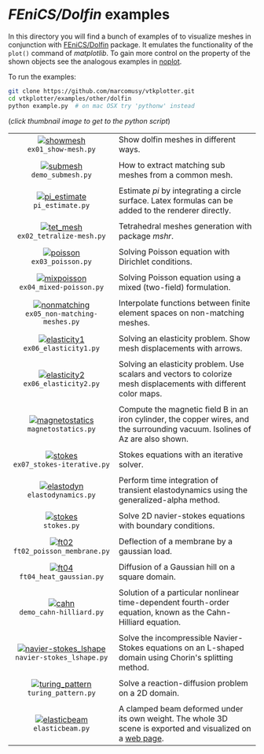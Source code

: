 # _FEniCS/Dolfin_ examples
In this directory you will find a bunch of examples of to visualize meshes in conjunction with 
[FEniCS/Dolfin](https://fenicsproject.org/) package.
It emulates the functionality of the `plot()` command of *matplotlib*.
To gain more control on the property of the shown objects see the analogous examples in 
[noplot](https://github.com/marcomusy/vtkplotter/blob/master/examples/other/dolfin/noplot).

To run the examples:
```bash
git clone https://github.com/marcomusy/vtkplotter.git
cd vtkplotter/examples/other/dolfin
python example.py  # on mac OSX try 'pythonw' instead
```
(_click thumbnail image to get to the python script_)

|    |    |
|:-----------------------------------------------------------------------------------------------------------------------------------------------------------------------------------------------------------:|:-----|
| [![showmesh](https://user-images.githubusercontent.com/32848391/53026243-d2d31900-3462-11e9-9dde-518218c241b6.jpg)](https://github.com/marcomusy/vtkplotter/blob/master/examples/other/dolfin/ex01_show-mesh.py)<br/>`ex01_show-mesh.py`               | Show dolfin meshes in different ways. |
|    |    |
| [![submesh](https://user-images.githubusercontent.com/32848391/56675428-4e984e80-66bc-11e9-90b0-43dde7e4cc29.png)](https://github.com/marcomusy/vtkplotter/blob/master/examples/other/dolfin/demo_submesh.py)<br/> `demo_submesh.py`                   | How to extract matching sub meshes from a common mesh.  |
|    |    |
| [![pi_estimate](https://user-images.githubusercontent.com/32848391/56675429-4e984e80-66bc-11e9-9217-a0652a8e74fe.png)](https://github.com/marcomusy/vtkplotter/blob/master/examples/other/dolfin/pi_estimate.py)<br/> `pi_estimate.py`                 | Estimate _pi_ by integrating a circle surface. Latex formulas can be added to the renderer directly. |
|    |    |
| [![tet_mesh](https://user-images.githubusercontent.com/32848391/53026244-d2d31900-3462-11e9-835a-1fa9d66d3dae.png)](https://github.com/marcomusy/vtkplotter/blob/master/examples/other/dolfin/ex02_tetralize-mesh.py)<br/> `ex02_tetralize-mesh.py`    | Tetrahedral meshes generation with package _mshr_.  |
|    |    |
| [![poisson](https://user-images.githubusercontent.com/32848391/54925524-bec18200-4f0e-11e9-9eab-29fd61ef3b8e.png)](https://github.com/marcomusy/vtkplotter/blob/master/examples/other/dolfin/ex03_poisson.py)<br/> `ex03_poisson.py`                   | Solving Poisson equation with Dirichlet conditions. |
|    |    |
| [![mixpoisson](https://user-images.githubusercontent.com/32848391/53045761-b220b880-348e-11e9-840f-94c5c0e86668.png)](https://github.com/marcomusy/vtkplotter/blob/master/examples/other/dolfin/ex04_mixed-poisson.py)<br/> `ex04_mixed-poisson.py`    | Solving Poisson equation using a mixed (two-field) formulation. |
|    |    |
| [![nonmatching](https://user-images.githubusercontent.com/32848391/53044916-95838100-348c-11e9-928c-eefe8ba2e8ce.png)](https://github.com/marcomusy/vtkplotter/blob/master/examples/other/dolfin/ex05_non-matching-meshes.py)<br/> `ex05_non-matching-meshes.py` | Interpolate functions between finite element spaces on non-matching meshes. |
|    |    |
| [![elasticity1](https://user-images.githubusercontent.com/32848391/53026245-d2d31900-3462-11e9-9db4-96211569d114.jpg)](https://github.com/marcomusy/vtkplotter/blob/master/examples/other/dolfin/ex06_elasticity1.py)<br/> `ex06_elasticity1.py`       | Solving an elasticity problem. Show mesh displacements with arrows. |
|    |    |
| [![elasticity2](https://user-images.githubusercontent.com/32848391/53026246-d36baf80-3462-11e9-96a5-8eaf0bb0f9a4.jpg)](https://github.com/marcomusy/vtkplotter/blob/master/examples/other/dolfin/ex06_elasticity2.py)<br/> `ex06_elasticity2.py`       | Solving an elasticity problem. Use scalars and vectors to colorize mesh displacements with different color maps. |
|    |    |
| [![magnetostatics](https://user-images.githubusercontent.com/32848391/56985162-fb287380-6b87-11e9-9cf9-045bd08c3b9b.jpg)](https://github.com/marcomusy/vtkplotter/blob/master/examples/other/dolfin/magnetostatics.py)<br/> `magnetostatics.py`        | Compute the magnetic field B in an iron cylinder, the copper wires, and the surrounding vacuum. Isolines of Az are also shown. |
|    |    |
| [![stokes](https://user-images.githubusercontent.com/32848391/53044917-95838100-348c-11e9-9a94-aa10b8f1658c.png)](https://github.com/marcomusy/vtkplotter/blob/master/examples/other/dolfin/ex07_stokes-iterative.py)<br/> `ex07_stokes-iterative.py`  | Stokes equations with an iterative solver. |
|    |    |
| [![elastodyn](https://user-images.githubusercontent.com/32848391/54932788-bd4a8680-4f1b-11e9-9326-33645171a45e.gif)](https://github.com/marcomusy/vtkplotter/blob/master/examples/other/dolfin/elastodynamics.py)<br/> `elastodynamics.py`             | Perform time integration of transient elastodynamics using the generalized-alpha method. |
|    |    |
| [![stokes](https://user-images.githubusercontent.com/32848391/55098209-aba0e480-50bd-11e9-8842-42d3f0b2d9c8.png)](https://github.com/marcomusy/vtkplotter/blob/master/examples/other/dolfin/stokes.py)<br/> `stokes.py`                                | Solve 2D navier-stokes equations with boundary conditions. |
|    |    |
| [![ft02](https://user-images.githubusercontent.com/32848391/55499287-ed91d380-5645-11e9-8e9a-e31e2e3b1649.jpg)](https://github.com/marcomusy/vtkplotter/blob/master/examples/other/dolfin/ft02_poisson_membrane.py)<br/> `ft02_poisson_membrane.py`    | Deflection of a membrane by a gaussian load. |
|    |    |
| [![ft04](https://user-images.githubusercontent.com/32848391/55578167-88a5ae80-5715-11e9-84ea-bdab54099887.gif)](https://github.com/marcomusy/vtkplotter/blob/master/examples/other/dolfin/ft04_heat_gaussian.py)<br/> `ft04_heat_gaussian.py`          | Diffusion of a Gaussian hill on a square domain. |
|    |    |
| [![cahn](https://user-images.githubusercontent.com/32848391/56664730-edb34b00-66a8-11e9-9bf3-73431f2a98ac.gif)](https://github.com/marcomusy/vtkplotter/blob/master/examples/other/dolfin/demo_cahn-hilliard.py)<br/> `demo_cahn-hilliard.py`          | Solution of a particular nonlinear time-dependent fourth-order equation, known as the Cahn-Hilliard equation. |
|    |    |
| [![navier-stokes_lshape](https://user-images.githubusercontent.com/32848391/56671156-6bc91f00-66b4-11e9-8c58-e6b71e2ad1d0.gif)](https://github.com/marcomusy/vtkplotter/blob/master/examples/other/dolfin/navier-stokes_lshape.py)<br/> `navier-stokes_lshape.py`  |  Solve the incompressible Navier-Stokes equations on an L-shaped domain using Chorin's splitting method. |
|    |    |
| [![turing_pattern](https://user-images.githubusercontent.com/32848391/56056437-77cfeb00-5d5c-11e9-9887-828e5745d547.gif)](https://github.com/marcomusy/vtkplotter/blob/master/examples/other/dolfin/turing_pattern.py)<br/> `turing_pattern.py`        | Solve a reaction-diffusion problem on a 2D domain.  |
|    |    |
| [![elasticbeam](https://user-images.githubusercontent.com/32848391/57185890-eecc4f80-6ed4-11e9-866e-ae353735d966.png)](https://github.com/marcomusy/vtkplotter/blob/master/examples/other/dolfin/elasticbeam.py)<br/> `elasticbeam.py`        |  A clamped beam deformed under its own weight. The whole 3D scene is exported and visualized on a [web page](https://vtkplotter.embl.es/examples/fenics_elasticity.html). |

